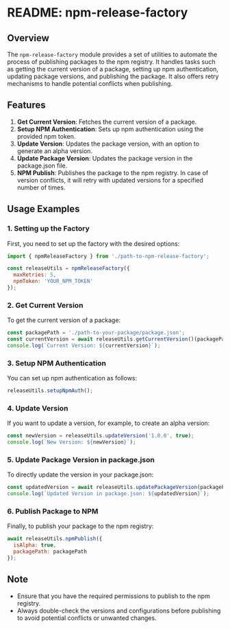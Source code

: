 # README: npm-release-factory

## Overview

The `npm-release-factory` module provides a set of utilities to automate the process of publishing packages to the npm registry. It handles tasks such as getting the current version of a package, setting up npm authentication, updating package versions, and publishing the package. It also offers retry mechanisms to handle potential conflicts when publishing.

## Features

1. **Get Current Version**: Fetches the current version of a package.
2. **Setup NPM Authentication**: Sets up npm authentication using the provided npm token.
3. **Update Version**: Updates the package version, with an option to generate an alpha version.
4. **Update Package Version**: Updates the package version in the package.json file.
5. **NPM Publish**: Publishes the package to the npm registry. In case of version conflicts, it will retry with updated versions for a specified number of times.

## Usage Examples

### 1. Setting up the Factory

First, you need to set up the factory with the desired options:

```javascript
import { npmReleaseFactory } from './path-to-npm-release-factory';

const releaseUtils = npmReleaseFactory({
  maxRetries: 5,
  npmToken: 'YOUR_NPM_TOKEN'
});
```

### 2. Get Current Version

To get the current version of a package:

```javascript
const packagePath = './path-to-your-package/package.json';
const currentVersion = await releaseUtils.getCurrentVersion()(packagePath);
console.log(`Current Version: ${currentVersion}`);
```

### 3. Setup NPM Authentication

You can set up npm authentication as follows:

```javascript
releaseUtils.setupNpmAuth();
```

### 4. Update Version

If you want to update a version, for example, to create an alpha version:

```javascript
const newVersion = releaseUtils.updateVersion('1.0.0', true);
console.log(`New Version: ${newVersion}`);
```

### 5. Update Package Version in package.json

To directly update the version in your package.json:

```javascript
const updatedVersion = await releaseUtils.updatePackageVersion(packagePath, true);
console.log(`Updated Version in package.json: ${updatedVersion}`);
```

### 6. Publish Package to NPM

Finally, to publish your package to the npm registry:

```javascript
await releaseUtils.npmPublish({
  isAlpha: true,
  packagePath: packagePath
});
```

## Note

- Ensure that you have the required permissions to publish to the npm registry.
- Always double-check the versions and configurations before publishing to avoid potential conflicts or unwanted changes.